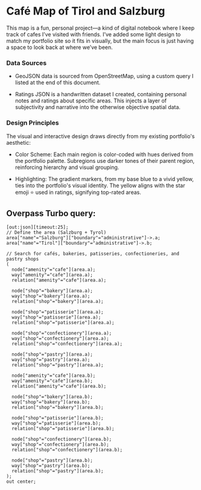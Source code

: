 
# Café Map of Tirol and Salzburg

This map is a fun, personal project—a kind of digital notebook where I keep track of cafes I’ve visited with friends. I’ve added some light design to match my portfolio site so it fits in visually, but the main focus is just having a space to look back at where we’ve been.

### Data Sources
- GeoJSON data is sourced from OpenStreetMap, using a custom query I listed at the end of this document.

- Ratings JSON is a handwritten dataset I created, containing personal notes and ratings about specific areas. This injects a layer of subjectivity and narrative into the otherwise objective spatial data.

### Design Principles
The visual and interactive design draws directly from my existing portfolio's aesthetic:

- Color Scheme: Each main region is color-coded with hues derived from the portfolio palette. Subregions use darker tones of their parent region, reinforcing hierarchy and visual grouping.

- Highlighting: The gradient markers, from my base blue to a vivid yellow, ties into the portfolio's visual identity. The yellow aligns with the star emoji ⭐ used in ratings, signifying top-rated areas.

## Overpass Turbo query:

```
[out:json][timeout:25];
// Define the area (Salzburg + Tyrol)
area["name"="Salzburg"]["boundary"="administrative"]->.a;
area["name"="Tirol"]["boundary"="administrative"]->.b;

// Search for cafés, bakeries, patisseries, confectioneries, and pastry shops
(
  node["amenity"="cafe"](area.a);
  way["amenity"="cafe"](area.a);
  relation["amenity"="cafe"](area.a);

  node["shop"="bakery"](area.a);
  way["shop"="bakery"](area.a);
  relation["shop"="bakery"](area.a);

  node["shop"="patisserie"](area.a);
  way["shop"="patisserie"](area.a);
  relation["shop"="patisserie"](area.a);

  node["shop"="confectionery"](area.a);
  way["shop"="confectionery"](area.a);
  relation["shop"="confectionery"](area.a);

  node["shop"="pastry"](area.a);
  way["shop"="pastry"](area.a);
  relation["shop"="pastry"](area.a);

  node["amenity"="cafe"](area.b);
  way["amenity"="cafe"](area.b);
  relation["amenity"="cafe"](area.b);

  node["shop"="bakery"](area.b);
  way["shop"="bakery"](area.b);
  relation["shop"="bakery"](area.b);

  node["shop"="patisserie"](area.b);
  way["shop"="patisserie"](area.b);
  relation["shop"="patisserie"](area.b);

  node["shop"="confectionery"](area.b);
  way["shop"="confectionery"](area.b);
  relation["shop"="confectionery"](area.b);

  node["shop"="pastry"](area.b);
  way["shop"="pastry"](area.b);
  relation["shop"="pastry"](area.b);
);
out center;

```
